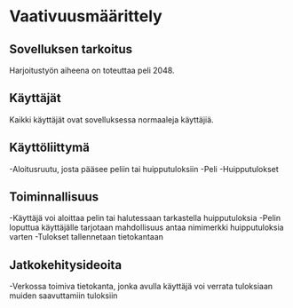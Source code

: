 # Vaativuusmäärittely

## Sovelluksen tarkoitus

Harjoitustyön aiheena on toteuttaa peli 2048.

## Käyttäjät

Kaikki käyttäjät ovat sovelluksessa normaaleja käyttäjiä.

## Käyttöliittymä

-Aloitusruutu, josta pääsee peliin tai huipputuloksiin
-Peli
-Huipputulokset

## Toiminnallisuus

-Käyttäjä voi aloittaa pelin tai halutessaan tarkastella huipputuloksia
-Pelin loputtua käyttäjälle tarjotaan mahdollisuus antaa nimimerkki huipputuloksia varten
-Tulokset tallennetaan tietokantaan

## Jatkokehitysideoita

-Verkossa toimiva tietokanta, jonka avulla käyttäjä voi verrata tuloksiaan muiden saavuttamiin tuloksiin
